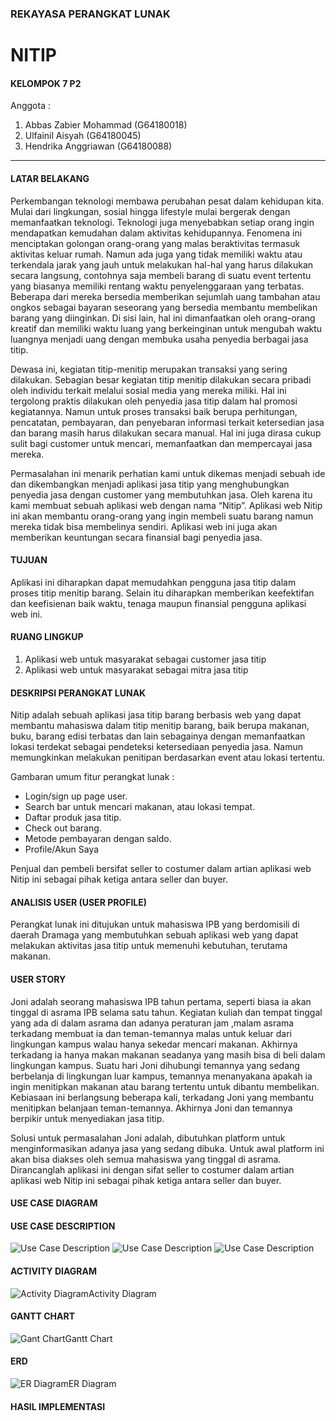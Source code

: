 ### REKAYASA PERANGKAT LUNAK
# NITIP
#### KELOMPOK 7 P2

Anggota :
1. Abbas Zabier Mohammad (G64180018)
2. Ulfainil Aisyah (G64180045)
3. Hendrika Anggriawan (G64180088)

---

#### LATAR BELAKANG

Perkembangan teknologi membawa perubahan pesat dalam kehidupan kita. Mulai dari lingkungan, sosial hingga lifestyle mulai bergerak dengan memanfaatkan teknologi. Teknologi juga menyebabkan setiap orang ingin mendapatkan kemudahan dalam aktivitas kehidupannya. Fenomena ini menciptakan golongan orang-orang yang malas beraktivitas termasuk aktivitas keluar rumah. Namun ada juga yang tidak memiliki waktu atau terkendala jarak yang jauh untuk melakukan hal-hal yang harus dilakukan secara langsung, contohnya saja membeli barang di suatu event tertentu yang biasanya memiliki rentang waktu penyelenggaraan yang terbatas. Beberapa dari mereka bersedia memberikan sejumlah uang tambahan atau ongkos sebagai bayaran seseorang yang bersedia membantu membelikan barang yang diinginkan. Di sisi lain, hal ini dimanfaatkan oleh orang-orang kreatif dan memiliki waktu luang yang berkeinginan untuk mengubah waktu luangnya menjadi uang dengan membuka usaha penyedia berbagai jasa titip.
 
Dewasa ini, kegiatan titip-menitip merupakan transaksi yang sering dilakukan. Sebagian besar kegiatan titip menitip dilakukan secara pribadi oleh individu terkait melalui sosial media yang mereka miliki. Hal ini tergolong praktis dilakukan oleh penyedia jasa titip dalam hal promosi kegiatannya. Namun untuk proses transaksi baik berupa perhitungan, pencatatan, pembayaran, dan penyebaran informasi terkait ketersedian jasa dan barang masih harus dilakukan secara manual. Hal ini juga dirasa cukup sulit bagi customer untuk mencari, memanfaatkan dan mempercayai jasa mereka. 

Permasalahan ini menarik perhatian kami untuk dikemas menjadi sebuah ide dan dikembangkan menjadi aplikasi jasa titip yang menghubungkan penyedia jasa dengan customer yang membutuhkan jasa. Oleh karena itu kami membuat sebuah aplikasi web dengan nama “Nitip”. Aplikasi web Nitip ini akan membantu orang-orang yang ingin membeli suatu barang namun mereka tidak bisa membelinya sendiri. Aplikasi web ini juga akan memberikan keuntungan secara finansial bagi penyedia jasa. 


#### TUJUAN

Aplikasi ini diharapkan dapat memudahkan pengguna jasa titip dalam proses titip menitip barang. Selain itu diharapkan memberikan keefektifan dan keefisienan baik waktu, tenaga maupun finansial pengguna aplikasi web ini.


#### RUANG LINGKUP
1. Aplikasi web untuk masyarakat sebagai customer jasa titip
2. Aplikasi web untuk masyarakat sebagai mitra jasa titip

#### DESKRIPSI PERANGKAT LUNAK
Nitip adalah sebuah aplikasi jasa titip barang berbasis web yang dapat membantu mahasiswa dalam titip menitip barang, baik berupa makanan, buku, barang edisi terbatas dan lain sebagainya dengan memanfaatkan lokasi terdekat sebagai pendeteksi ketersediaan penyedia jasa. Namun memungkinkan melakukan penitipan berdasarkan event atau lokasi tertentu.

Gambaran umum fitur perangkat lunak :

- Login/sign up page user.
- Search bar untuk mencari makanan, atau lokasi tempat.
- Daftar produk jasa titip.
- Check out barang.
- Metode pembayaran dengan saldo.
- Profile/Akun Saya

Penjual dan pembeli bersifat seller to costumer dalam artian aplikasi web Nitip ini sebagai pihak ketiga antara seller dan buyer.


#### ANALISIS USER (USER PROFILE)
Perangkat lunak ini ditujukan untuk mahasiswa IPB yang berdomisili di daerah Dramaga yang membutuhkan sebuah aplikasi web yang dapat melakukan aktivitas jasa titip untuk memenuhi kebutuhan, terutama makanan.

#### USER STORY

Joni adalah seorang mahasiswa IPB tahun pertama, seperti biasa ia akan tinggal di asrama IPB selama satu tahun. Kegiatan kuliah dan tempat tinggal yang ada di dalam asrama dan adanya peraturan jam ,malam asrama terkadang membuat ia dan teman-temannya malas untuk keluar dari lingkungan kampus walau hanya sekedar mencari makanan. Akhirnya terkadang ia hanya makan makanan seadanya yang masih bisa di beli dalam lingkungan kampus. Suatu hari Joni dihubungi temannya yang sedang berbelanja di lingkungan luar kampus, temannya menanyakana apakah ia ingin menitipkan makanan atau barang tertentu untuk dibantu membelikan. Kebiasaan ini berlangsung beberapa kali, terkadang Joni yang membantu menitipkan belanjaan teman-temannya. Akhirnya Joni dan temannya berpikir untuk menyediakan jasa titip.

Solusi untuk permasalahan Joni adalah, dibutuhkan platform untuk menginformasikan adanya jasa yang sedang dibuka. Untuk awal platform ini akan bisa diakses oleh semua mahasiswa yang tinggal di asrama. Dirancanglah aplikasi ini dengan sifat seller to costumer dalam artian aplikasi web Nitip ini sebagai pihak ketiga antara seller dan buyer.

#### USE CASE DIAGRAM


#### USE CASE DESCRIPTION

![Use Case Description](/assets/usecasedesc1.png)
![Use Case Description](/assets/usecasedesc2.png)
![Use Case Description](/assets/usecasedesc3.png)


#### ACTIVITY DIAGRAM

![Activity Diagram](/assets/activity-diagram.png)Activity Diagram


#### GANTT CHART
![Gant Chart](/assets/Ganttchart.png)Gantt Chart


#### ERD
![ER Diagram](/assets/erd.png)ER Diagram


#### HASIL IMPLEMENTASI